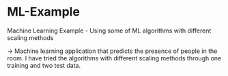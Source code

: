 # ML-Example
Machine Learning Example - Using some of ML algorithms with different scaling methods

-> Machine learning application that predicts the presence of people in the room. I have tried the algorithms with different scaling methods through one training and two test data.
